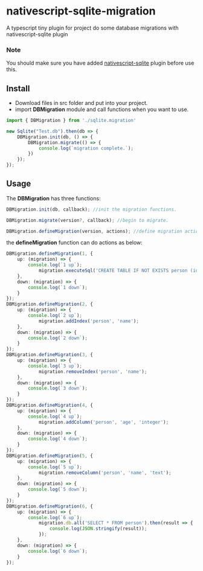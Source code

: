 # nativescript-sqlite-migration
A typescript tiny plugin for project do some database migrations with nativescript-sqlite plugin

### Note
You should make sure you have added [nativescript-sqlite](https://github.com/NathanaelA/nativescript-sqlite) plugin before use this.

## Install
* Download files in src folder and put into your project.
* import **DBMigration** module and call functions when you want to use.

```typescript
import { DBMigration } from './sqlite.migration'

new Sqlite("Test.db").then(db => {
	DBMigration.init(db, () => {
		DBMigration.migrate(() => {
			console.log(`migration complete.`);
		})
	});
});
```

## Usage
The **DBMigration** has three functions:
```typescript
DBMigration.init(db, callback); //init the migration functions.

DBMigration.migrate(version?, callback); //begin to migrate.

DBMigration.defineMigration(version, actions); //define migration actions, should be called before migrate();
```
the **defineMigration** function can do actions as below:
```typescript
DBMigration.defineMigration(1, {
	up: (migration) => {
		console.log(`1 up`);
    		migration.executeSql('CREATE TABLE IF NOT EXISTS person (id INTEGER, name TEXT)');
	},
	down: (migration) => {
		console.log(`1 down`);
	}
});
DBMigration.defineMigration(2, {
	up: (migration) => {
		console.log(`2 up`);
    		migration.addIndex('person', 'name');
	},
	down: (migration) => {
		console.log(`2 down`);
	}
});
DBMigration.defineMigration(3, {
	up: (migration) => {
		console.log(`3 up`);
    		migration.removeIndex('person', 'name');
	},
	down: (migration) => {
		console.log(`3 down`);
	}
});
DBMigration.defineMigration(4, {
	up: (migration) => {
		console.log(`4 up`);
    		migration.addColumn('person', 'age', 'integer');
	},
	down: (migration) => {
		console.log(`4 down`);
	}
});
DBMigration.defineMigration(5, {
	up: (migration) => {
		console.log(`5 up`);
    		migration.removeColumn('person', 'name', 'text'); 
	},
	down: (migration) => {
		console.log(`5 down`);
	}
});
DBMigration.defineMigration(6, {
	up: (migration) => {
		console.log(`6 up`);
    		migration.db.all('SELECT * FROM person').then(result => {
      			console.log(JSON.stringify(result));
    		});
	},
	down: (migration) => {
		console.log(`6 down`);
	}
});
```
